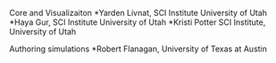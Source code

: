 Core and Visualizaiton
*Yarden Livnat, SCI Institute University of Utah
*Haya Gur, SCI Institute University of Utah
*Kristi Potter SCI Institute, University of Utah

Authoring simulations
*Robert Flanagan, University of Texas at Austin




